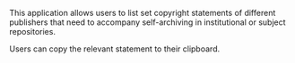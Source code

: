 This application allows users to list set copyright statements of different publishers that need to accompany self-archiving in institutional or subject repositories. 

Users can copy the relevant statement to their clipboard.
